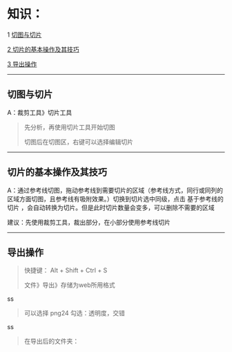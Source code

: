 # 知识：

1 [切图与切片](#切图与切片)

[2 切片的基本操作及其技巧](#切片的基本操作及其技巧)

[3 导出操作](#导出操作)

---

## 切图与切片

A：裁剪工具》切片工具

> 先分析，再使用切片工具开始切图
>
> 切图后在切图区，右键可以选择编辑切片

---

## 切片的基本操作及其技巧

A：通过参考线切图，拖动参考线到需要切片的区域（参考线方式，同行或同列的区域方面切图，且参考线有吸附效果。）切换到切片选中同级，点击 基于参考线的切片 ，会自动转换为切片。但是此时切片数量会变多，可以删除不需要的区域

建议：先使用裁剪工具，裁出部分，在小部分使用参考线切片

---

## 导出操作

> 快捷键： Alt + Shift + Ctrl + S
>
> 文件》导出》存储为web所用格式

ss

> 可以选择 png24 勾选：透明度，交错

ss

> 在导出后的文件夹：



